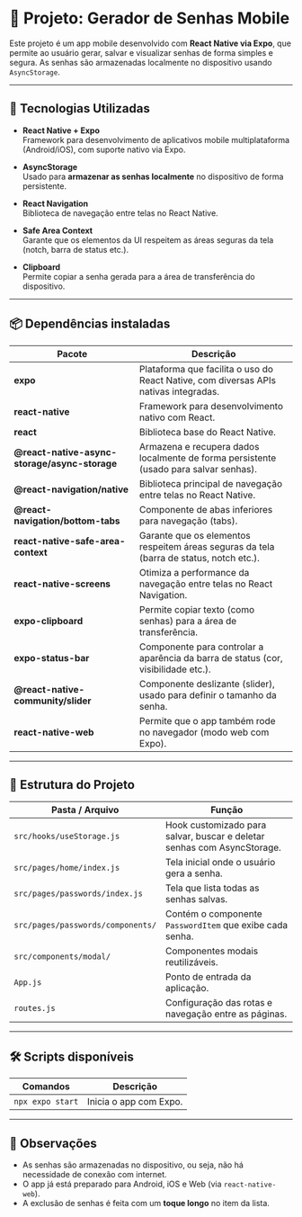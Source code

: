 # 📱 Projeto: Gerador de Senhas Mobile

Este projeto é um app mobile desenvolvido com **React Native via Expo**, que permite ao usuário gerar, salvar e visualizar senhas de forma simples e segura. As senhas são armazenadas localmente no dispositivo usando `AsyncStorage`.

---

## 🚀 Tecnologias Utilizadas

- **React Native + Expo**  
  Framework para desenvolvimento de aplicativos mobile multiplataforma (Android/iOS), com suporte nativo via Expo.

- **AsyncStorage**  
  Usado para **armazenar as senhas localmente** no dispositivo de forma persistente.

- **React Navigation**  
  Biblioteca de navegação entre telas no React Native.

- **Safe Area Context**  
  Garante que os elementos da UI respeitem as áreas seguras da tela (notch, barra de status etc.).

- **Clipboard**  
  Permite copiar a senha gerada para a área de transferência do dispositivo.

---

## 📦 Dependências instaladas

| Pacote                                      | Descrição                                                                                  |
|---------------------------------------------|---------------------------------------------------------------------------------------------|
| **expo**                                     | Plataforma que facilita o uso do React Native, com diversas APIs nativas integradas.       |
| **react-native**                             | Framework para desenvolvimento nativo com React.                                           |
| **react**                                    | Biblioteca base do React Native.                                                           |
| **@react-native-async-storage/async-storage** | Armazena e recupera dados localmente de forma persistente (usado para salvar senhas).      |
| **@react-navigation/native**                 | Biblioteca principal de navegação entre telas no React Native.                             |
| **@react-navigation/bottom-tabs**            | Componente de abas inferiores para navegação (tabs).                                       |
| **react-native-safe-area-context**           | Garante que os elementos respeitem áreas seguras da tela (barra de status, notch etc.).    |
| **react-native-screens**                     | Otimiza a performance da navegação entre telas no React Navigation.                        |
| **expo-clipboard**                           | Permite copiar texto (como senhas) para a área de transferência.                           |
| **expo-status-bar**                          | Componente para controlar a aparência da barra de status (cor, visibilidade etc.).         |
| **@react-native-community/slider**           | Componente deslizante (slider), usado para definir o tamanho da senha.                     |
| **react-native-web**                         | Permite que o app também rode no navegador (modo web com Expo).                            |

---

## 📁 Estrutura do Projeto

| Pasta / Arquivo                        | Função                                                                 |
|----------------------------------------|------------------------------------------------------------------------|
| `src/hooks/useStorage.js`              | Hook customizado para salvar, buscar e deletar senhas com AsyncStorage.|
| `src/pages/home/index.js`              | Tela inicial onde o usuário gera a senha.                              |
| `src/pages/passwords/index.js`         | Tela que lista todas as senhas salvas.                                 |
| `src/pages/passwords/components/`      | Contém o componente `PasswordItem` que exibe cada senha.               |
| `src/components/modal/`                | Componentes modais reutilizáveis.                                      |
| `App.js`                               | Ponto de entrada da aplicação.                                         |
| `routes.js`                            | Configuração das rotas e navegação entre as páginas.                   |

---

## 🛠️ Scripts disponíveis

| Comandos               | Descrição                              |
|------------------------|----------------------------------------|
| `npx expo start`       | Inicia o app com Expo.                 |

---

## 📌 Observações

- As senhas são armazenadas no dispositivo, ou seja, não há necessidade de conexão com internet.
- O app já está preparado para Android, iOS e Web (via `react-native-web`).
- A exclusão de senhas é feita com um **toque longo** no item da lista.
